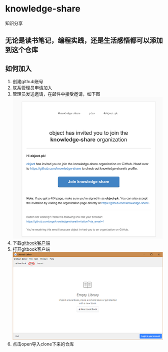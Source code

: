 # knowledge-share

知识分享

## 无论是读书笔记，编程实践，还是生活感悟都可以添加到这个仓库

## 如何加入

1. 创建github账号
2. 联系管理员申请加入
3. 管理员发送邀请，在邮件中接受邀请，如下图![](/assets/import.png)
4. 下载[gitbook客户端](https://www.gitbook.com/editor/windows/download "gitbook")
5. 打开gitbook客户端![](/assets/openGitbook.png)
6. 点击open导入clone下来的仓库



